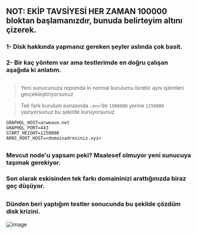 ## NOT: EKİP TAVSİYESİ HER ZAMAN 100000 bloktan başlamanızdır, bunuda belirteyim altını çizerek.

### 1- Disk hakkında yapmanız gereken şeyler aslında çok basit.

### 2- Bir kaç yöntem var ama testlerimde en doğru çalışan aşağıda ki anlatım.

##

> Yeni sunucunuza repomda ki normal kurulumu birebir aynı işlemleri gerçekleştiriyorsunuz

> Tek fark kurulum esnasında `.env`'de `1000000` yerine `1250000` yazıyorsunuz bu şekilde kuruyorsunuz
```
GRAPHQL_HOST=arweave.net
GRAPHQL_PORT=443
START_HEIGHT=1250000
ARNS_ROOT_HOST=<domainadresiniz.xyz>
```
##

### Mevcut node'u yapsam peki? Maalesef olmuyor yeni sunucuya taşımak gerekiyor.

### Son olarak eskisinden tek farkı domaininizi arattığınızda biraz geç düşüyor.

##

### Dünden beri yaptığım testler sonucunda bu şekilde çözdüm disk krizini.

![image](https://github.com/ruesandora/Ar.io/assets/101149671/1d0e0ab3-43c4-418a-a57c-e6c244e8568a)

